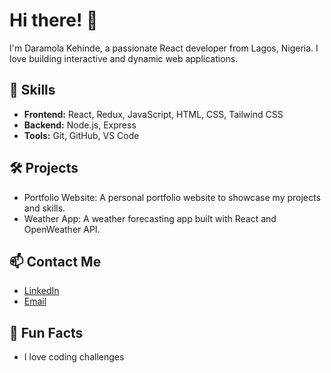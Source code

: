 # Hi there! 👋
I'm Daramola Kehinde, a passionate React developer from Lagos, Nigeria. I love building interactive and dynamic web applications.

## 🚀 Skills
- **Frontend:** React, Redux, JavaScript, HTML, CSS, Tailwind CSS
- **Backend:** Node.js, Express
- **Tools:** Git, GitHub, VS Code

## 🛠 Projects
- Portfolio Website: A personal portfolio website to showcase my projects and skills.
- Weather App: A weather forecasting app built with React and OpenWeather API.


## 📫 Contact Me
- [LinkedIn](https://www.linkedin.com/in/)
- [Email](daramolakenny18@gmail.com)

## 🎉 Fun Facts
- I love coding challenges
